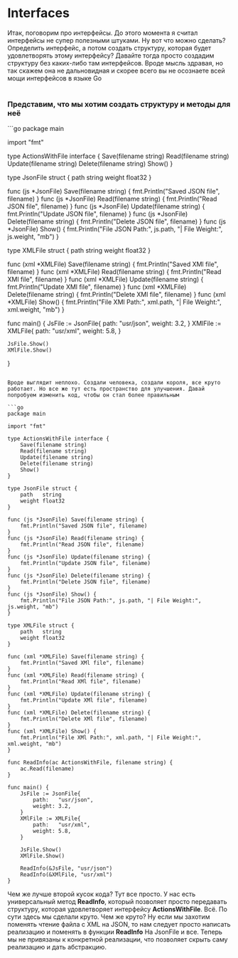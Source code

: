 # Interfaces

Итак, поговорим про интерфейсы. До этого момента я считал интерфейсы не супер полезными штуками. Ну вот что можно сделать? Определить интерфейс, а потом создать структуру, которая будет удовлетворять этому интерфейсу? Давайте тогда просто создадим структуру без каких-либо там интерфейсов. Вроде мысль здравая, но так скажем она не дальновидная и скорее всего вы не осознаете всей мощи интерфейсов в языке Go<br><br>

<h3>Представим, что мы хотим создать структуру и методы для неё</h3>
```go
package main

import "fmt"

type ActionsWithFile interface {
	Save(filename string)
	Read(filename string)
	Update(filename string)
	Delete(filename string)
	Show()
}

type JsonFile struct {
	path   string
	weight float32
}

func (js *JsonFile) Save(filename string) {
	fmt.Println("Saved JSON file", filename)
}
func (js *JsonFile) Read(filename string) {
	fmt.Println("Read JSON file", filename)
}
func (js *JsonFile) Update(filename string) {
	fmt.Println("Update JSON file", filename)
}
func (js *JsonFile) Delete(filename string) {
	fmt.Println("Delete JSON file", filename)
}
func (js *JsonFile) Show() {
	fmt.Println("File JSON Path:", js.path, "| File Weight:", js.weight, "mb")
}

type XMLFile struct {
	path   string
	weight float32
}

func (xml *XMLFile) Save(filename string) {
	fmt.Println("Saved XMl file", filename)
}
func (xml *XMLFile) Read(filename string) {
	fmt.Println("Read XMl file", filename)
}
func (xml *XMLFile) Update(filename string) {
	fmt.Println("Update XMl file", filename)
}
func (xml *XMLFile) Delete(filename string) {
	fmt.Println("Delete XMl file", filename)
}
func (xml *XMLFile) Show() {
	fmt.Println("File XMl Path:", xml.path, "| File Weight:", xml.weight, "mb")
}

func main() {
	JsFile := JsonFile{
		path:   "usr/json",
		weight: 3.2,
	}
	XMlFile := XMLFile{
		path:   "usr/xml",
		weight: 5.8,
	}

	JsFile.Show()
	XMlFile.Show()
}
```

Вроде выглядит неплохо. Создали человека, создали короля, все круто работает. Но все же тут есть пространство для улучшения. Давай
попробуем изменить код, чтобы он стал более правильным

```go
package main

import "fmt"

type ActionsWithFile interface {
	Save(filename string)
	Read(filename string)
	Update(filename string)
	Delete(filename string)
	Show()
}

type JsonFile struct {
	path   string
	weight float32
}

func (js *JsonFile) Save(filename string) {
	fmt.Println("Saved JSON file", filename)
}
func (js *JsonFile) Read(filename string) {
	fmt.Println("Read JSON file", filename)
}
func (js *JsonFile) Update(filename string) {
	fmt.Println("Update JSON file", filename)
}
func (js *JsonFile) Delete(filename string) {
	fmt.Println("Delete JSON file", filename)
}
func (js *JsonFile) Show() {
	fmt.Println("File JSON Path:", js.path, "| File Weight:", js.weight, "mb")
}

type XMLFile struct {
	path   string
	weight float32
}

func (xml *XMLFile) Save(filename string) {
	fmt.Println("Saved XMl file", filename)
}
func (xml *XMLFile) Read(filename string) {
	fmt.Println("Read XMl file", filename)
}
func (xml *XMLFile) Update(filename string) {
	fmt.Println("Update XMl file", filename)
}
func (xml *XMLFile) Delete(filename string) {
	fmt.Println("Delete XMl file", filename)
}
func (xml *XMLFile) Show() {
	fmt.Println("File XMl Path:", xml.path, "| File Weight:", xml.weight, "mb")
}

func ReadInfo(ac ActionsWithFile, filename string) {
	ac.Read(filename)
}

func main() {
	JsFile := JsonFile{
		path:   "usr/json",
		weight: 3.2,
	}
	XMlFile := XMLFile{
		path:   "usr/xml",
		weight: 5.8,
	}

	JsFile.Show()
	XMlFile.Show()

	ReadInfo(&JsFile, "usr/json")
	ReadInfo(&XMlFile, "usr/xml")
}
```
Чем же лучше второй кусок кода? Тут все просто. У нас есть универсальный метод **ReadInfo**, который
позволяет просто передавать структуру, которая удовлетворяет интерфейсу **ActionsWithFile**. Всё. По сути
здесь мы сделали круто. Чем же круто? Ну если мы захотим поменять чтение файла с XML на JSON, то нам следует просто написать 
реализацию и поменять в функции **ReadInfo** На JsonFile и все. Теперь мы не привязаны к конкретной реализации, что
позволяет скрыть саму реализацию и дать абстракцию.